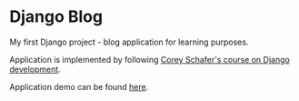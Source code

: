 # Django Blog
My first Django project - blog application for learning purposes.

Application is implemented by following [Corey Schafer's course on Django development](https://www.youtube.com/watch?v=UmljXZIypDc&list=PL-osiE80TeTtoQCKZ03TU5fNfx2UY6U4p).

Application demo can be found [here](http://djangoblogsv.herokuapp.com/).
